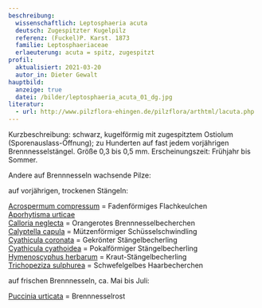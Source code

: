 ```yaml
---
beschreibung:
  wissenschaftlich: Leptosphaeria acuta
  deutsch: Zugespitzter Kugelpilz
  referenz: (Fuckel)P. Karst. 1873
  familie: Leptosphaeriaceae
  erlaeuterung: acuta = spitz, zugespitzt
profil:
  aktualisiert: 2021-03-20
  autor_in: Dieter Gewalt
hauptbild:
  anzeige: true
  datei: /bilder/leptosphaeria_acuta_01_dg.jpg
literatur:
  - url: http://www.pilzflora-ehingen.de/pilzflora/arthtml/lacuta.php
---
```

Kurzbeschreibung: schwarz, kugelförmig mit zugespitztem Ostiolum (Sporenauslass-Öffnung); zu Hunderten auf fast jedem vorjährigen Brennnesselstängel. Größe 0,3 bis 0,5 mm. Erscheinungszeit: Frühjahr bis Sommer.

Andere auf Brennnesseln wachsende Pilze:

auf vorjährigen, trockenen Stängeln:

[Acrospermum compressum](/pilze/acrospermum-compressum-fadenförmiges-flachkeulchenchen)  =  Fadenförmiges Flachkeulchen\
[Aporhytisma urticae](/pilze/aporhytisma-urticae)\
[Calloria neglecta](/pilze/calloria-neglecta-orangerotes-brennnesselbecherchen)  =  Orangerotes Brennnesselbecherchen\
[Calyptella capula](/pilze/calyptella-capula-mützenförmiger-schüsselschwindling)  =  Mützenförmiger Schüsselschwindling\
[Cyathicula coronata](/pilze/cyathicula-coronata-gekrönter-stängelbecherling)  =  Gekrönter Stängelbecherling\
[Cyathicula cyathoidea](/pilze/cyathicula-cyathoidea-pokalförmiger-stängelbecherling)  =  Pokalförmiger Stängelbecherling\
[Hymenoscyphus herbarum](/pilze/hymenoscyhus-herbarum-kraut-stängelbecherling)  =  Kraut-Stängelbecherling\
[Trichopeziza sulphurea](/pilze/trichopeziza-sulphurea-schwefelgelbes-haarbecherchen)  =  Schwefelgelbes Haarbecherchen

auf frischen Brennnesseln, ca. Mai bis Juli:

[Puccinia urticata](/pilze/puccinia-urticata-brennnesselrost)  =  Brennnesselrost